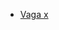 - [Vaga x](https://auth0.com/careers/job/backend-engineer-new-initiatives:1b464e8e-f118-49b4-a86f-271dfab6c338)
